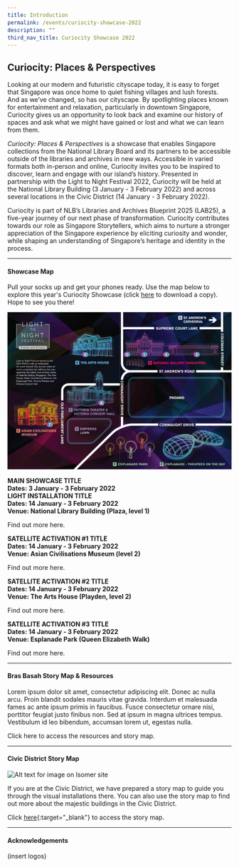 ```yaml
---
title: Introduction
permalink: /events/curiocity-showcase-2022
description: ""
third_nav_title: Curiocity Showcase 2022
---
```

## **Curiocity: Places & Perspectives**
Looking at our modern and futuristic cityscape today, it is easy to forget that Singapore was once home to quiet fishing villages and lush forests. And as we’ve changed, so has our cityscape. By spotlighting places known for entertainment and relaxation, particularly in downtown Singapore, Curiocity gives us an opportunity to look back and examine our history of spaces and ask what we might have gained or lost and what we can learn from them.

*Curiocity: Places & Perspectives* is a showcase that enables Singapore collections from the National Library Board and its partners to be accessible outside of the libraries and archives in new ways. Accessible in varied formats both in-person and online, Curiocity invites you to be inspired to discover, learn and engage with our island’s history. Presented in partnership with the Light to Night Festival 2022, Curiocity will be held at the National Library Building (3 January - 3 February 2022) and across several locations in the Civic District (14 January - 3 February 2022).

Curiocity is part of NLB’s Libraries and Archives Blueprint 2025 (LAB25), a five-year journey of our next phase of transformation. Curiocity contributes towards our role as Singapore Storytellers, which aims to nurture a stronger appreciation of the Singapore experience by eliciting curiosity and wonder, while shaping an understanding of Singapore’s heritage and identity in the process.

___

#### **Showcase Map**

Pull your socks up and get your phones ready. Use the map below to explore this year's Curiocity Showcase (click [here](/files/sample-light-map.pdf) to download a copy). Hope to see you there!

![Alt text for image on Isomer site](/images/sample_light_map.jpg)


**MAIN SHOWCASE TITLE**
<br>**Dates: 3 January - 3 February 2022**
<br>**LIGHT INSTALLATION  TITLE**
<br>**Dates: 14 January - 3 February 2022**
<br>**Venue: National Library Building (Plaza, level 1)**

Find out more here.

**SATELLITE ACTIVATION #1 TITLE**
<br>**Dates: 14 January - 3 February 2022**
<br>**Venue: Asian Civilisations Museum (level 2)**

Find out more here.

**SATELLITE ACTIVATION #2 TITLE**
<br>**Dates: 14 January - 3 February 2022**
<br>**Venue: The Arts House (Playden, level 2)**

Find out more here.

**SATELLITE ACTIVATION #3 TITLE**
<br>**Dates: 14 January - 3 February 2022**
<br>**Venue: Esplanade Park (Queen Elizabeth Walk)**

Find out more here.

________

#### **Bras Basah Story Map & Resources**

Lorem ipsum dolor sit amet, consectetur adipiscing elit. Donec ac nulla arcu. Proin blandit sodales mauris vitae gravida. Interdum et malesuada fames ac ante ipsum primis in faucibus. Fusce consectetur ornare nisi, porttitor feugiat justo finibus non. Sed at ipsum in magna ultrices tempus. Vestibulum id leo bibendum, accumsan lorem ut, egestas nulla.

Click here to access the resources and story map.

________

#### **Civic District Story Map**

![Alt text for image on Isomer site](/images/storymap-image-padang.png)

If you are at the Civic District, we have prepared a story map to guide you through the visual installations there. You can also use the story map to find out more about the majestic buildings in the Civic District.

Click [here](https://uploads.knightlab.com/storymapjs/04f5c05311b7e48aadefd0cdd269c308/historic-padang/index.html){:target="_blank"} to access the story map.

________

#### **Acknowledgements**

(insert logos)